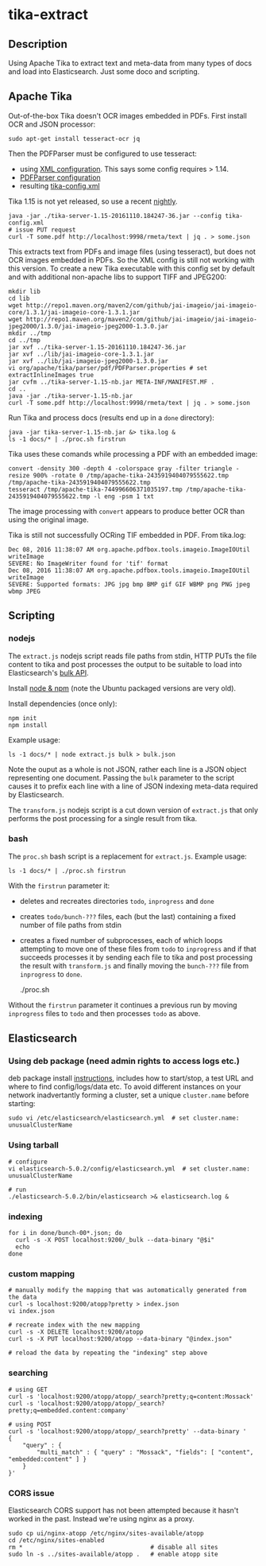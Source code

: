 # tika-extract

## Description
Using Apache Tika to extract text and meta-data from many types of docs and load into Elasticsearch. Just some doco and scripting.

## Apache Tika
Out-of-the-box Tika doesn't OCR images embedded in PDFs. First install OCR and JSON processor:

    sudo apt-get install tesseract-ocr jq

Then the PDFParser must be configured to use tesseract:
- using [XML configuration](https://tika.apache.org/1.13/configuring.html#Using_a_Tika_Configuration_XML_file). This says some config requires > 1.14.
- [PDFParser configuration](https://wiki.apache.org/tika/PDFParser%20%28Apache%20PDFBox%29)
- resulting [tika-config.xml](tika-config.xml)

Tika 1.15 is not yet released, so use a recent [nightly](https://repository.apache.org/content/groups/snapshots/org/apache/tika/tika-server/1.15-SNAPSHOT).

    java -jar ./tika-server-1.15-20161110.184247-36.jar --config tika-config.xml
    # issue PUT request
    curl -T some.pdf http://localhost:9998/rmeta/text | jq . > some.json

This extracts text from PDFs and image files (using tesseract), but does not OCR images embedded in PDFs.
So the XML config is still not working with this version.
To create a new Tika executable with this config set by default and with additional non-apache libs to support TIFF and JPEG200:

    mkdir lib
    cd lib
    wget http://repo1.maven.org/maven2/com/github/jai-imageio/jai-imageio-core/1.3.1/jai-imageio-core-1.3.1.jar
    wget http://repo1.maven.org/maven2/com/github/jai-imageio/jai-imageio-jpeg2000/1.3.0/jai-imageio-jpeg2000-1.3.0.jar
    mkdir ../tmp
    cd ../tmp
    jar xvf ../tika-server-1.15-20161110.184247-36.jar
    jar xvf ../lib/jai-imageio-core-1.3.1.jar
    jar xvf ../lib/jai-imageio-jpeg2000-1.3.0.jar
    vi org/apache/tika/parser/pdf/PDFParser.properties # set extractInlineImages true
    jar cvfm ../tika-server-1.15-nb.jar META-INF/MANIFEST.MF .
    cd ..
    java -jar ./tika-server-1.15-nb.jar
    curl -T some.pdf http://localhost:9998/rmeta/text | jq . > some.json
    
Run Tika and process docs (results end up in a `done` directory):

    java -jar tika-server-1.15-nb.jar &> tika.log &
    ls -1 docs/* | ./proc.sh firstrun
    
Tika uses these comands while processing a PDF with an embedded image:

    convert -density 300 -depth 4 -colorspace gray -filter triangle -resize 900% -rotate 0 /tmp/apache-tika-2435919404079555622.tmp /tmp/apache-tika-2435919404079555622.tmp
    tesseract /tmp/apache-tika-744996606371035197.tmp /tmp/apache-tika-2435919404079555622.tmp -l eng -psm 1 txt

The image processing with `convert` appears to produce better OCR than using the original image.

Tika is still not successfully OCRing TIF embedded in PDF. From tika.log:

    Dec 08, 2016 11:38:07 AM org.apache.pdfbox.tools.imageio.ImageIOUtil writeImage
    SEVERE: No ImageWriter found for 'tif' format
    Dec 08, 2016 11:38:07 AM org.apache.pdfbox.tools.imageio.ImageIOUtil writeImage
    SEVERE: Supported formats: JPG jpg bmp BMP gif GIF WBMP png PNG jpeg wbmp JPEG 

## Scripting

### nodejs
The `extract.js` nodejs script reads file paths from stdin, HTTP PUTs the file content to tika and post processes the output to be suitable
to load into Elasticsearch's [bulk API](https://www.elastic.co/guide/en/elasticsearch/reference/5.0/docs-bulk.html).

Install [node & npm](https://nodejs.org/en/download/package-manager/#debian-and-ubuntu-based-linux-distributions) (note the Ubuntu packaged versions are very old).

Install dependencies (once only):

    npm init
    npm install

Example usage:

    ls -1 docs/* | node extract.js bulk > bulk.json
    
Note the ouput as a whole is not JSON, rather each line is a JSON object representing one document.
Passing the `bulk` parameter to the script causes it to prefix each line with a line of JSON indexing meta-data required by Elasticsearch.

The `transform.js` nodejs script is a cut down version of `extract.js` that only performs the post processing for a single result from tika.

### bash
The `proc.sh` bash script is a replacement for `extract.js`. Example usage:

    ls -1 docs/* | ./proc.sh firstrun

With the `firstrun` parameter it:

- deletes and recreates directories `todo`, `inprogress` and `done`
- creates `todo/bunch-???` files, each (but the last) containing a fixed number of file paths from stdin
- creates a fixed number of subprocesses, each of which loops attempting to move one of these files from `todo` to `inprogress` and if that succeeds processes it
  by sending each file to tika and post processing the result with `transform.js` and finally moving the `bunch-???` file from `inprogress` to `done`.

    ./proc.sh
    
Without the `firstrun` parameter it continues a previous run by moving `inprogress` files to `todo` and then processes `todo` as above.

## Elasticsearch

### Using deb package (need admin rights to access logs etc.)
deb package install [instructions](https://www.elastic.co/guide/en/elasticsearch/reference/5.0/deb.html),
includes how to start/stop, a test URL and where to find config/logs/data etc.
To avoid different instances on your network inadvertantly forming a cluster, set a unique `cluster.name` before starting:

    sudo vi /etc/elasticsearch/elasticsearch.yml  # set cluster.name: unusualClusterName

### Using tarball

    # configure
    vi elasticsearch-5.0.2/config/elasticsearch.yml  # set cluster.name: unusualClusterName
    
    # run
    ./elasticsearch-5.0.2/bin/elasticsearch >& elasticsearch.log &

### indexing

    for i in done/bunch-00*.json; do
      curl -s -X POST localhost:9200/_bulk --data-binary "@$i"
      echo
    done
    
### custom mapping

    # manually modify the mapping that was automatically generated from the data
    curl -s localhost:9200/atopp?pretty > index.json
    vi index.json
    
    # recreate index with the new mapping
    curl -s -X DELETE localhost:9200/atopp
    curl -s -X PUT localhost:9200/atopp --data-binary "@index.json"
    
    # reload the data by repeating the "indexing" step above

### searching

    # using GET
    curl -s 'localhost:9200/atopp/atopp/_search?pretty;q=content:Mossack'
    curl -s 'localhost:9200/atopp/atopp/_search?pretty;q=embedded.content:company'
    
    # using POST
    curl -s 'localhost:9200/atopp/atopp/_search?pretty' --data-binary '
    {
        "query" : {
            "multi_match" : { "query" : "Mossack", "fields": [ "content", "embedded:content" ] }
        }
    }'

### CORS issue

Elasticsearch CORS support has not been attempted because it hasn't worked in the past. Instead we're using nginx as a proxy.

    sudo cp ui/nginx-atopp /etc/nginx/sites-available/atopp
    cd /etc/nginx/sites-enabled
    rm *                                    # disable all sites
    sudo ln -s ../sites-available/atopp .   # enable atopp site
